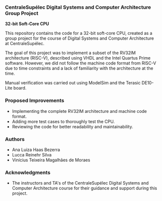 ### CentraleSupélec Digital Systems and Computer Architecture Group Project
**32-bit Soft-Core CPU**

This repository contains the code for a 32-bit soft-core CPU, created as a group project for the course of Digital Systems and Computer Architecture at CentraleSupélec.

The goal of this project was to implement a subset of the RV32IM architecture (RISC-V), described using VHDL and the Intel Quartus Prime software. However, we did not follow the machine code format from RISC-V due to time constraints and a lack of familiarity with the architecture at the time.

Manual verification was carried out using ModelSim and the Terasic DE10-Lite board.

### Proposed Improvements

- Implementing the complete RV32IM architecture and machine code format.
- Adding more test cases to thoroughly test the CPU.
- Reviewing the code for better readability and maintainability.

### Authors

- Ana Luiza Haas Bezerra
- Lucca Reinehr Silva
- Vinícius Teixeira Magalhães de Moraes

### Acknowledgments

- The instructors and TA's of the CentraleSupélec Digital Systems and Computer Architecture course for their guidance and support during this project.
